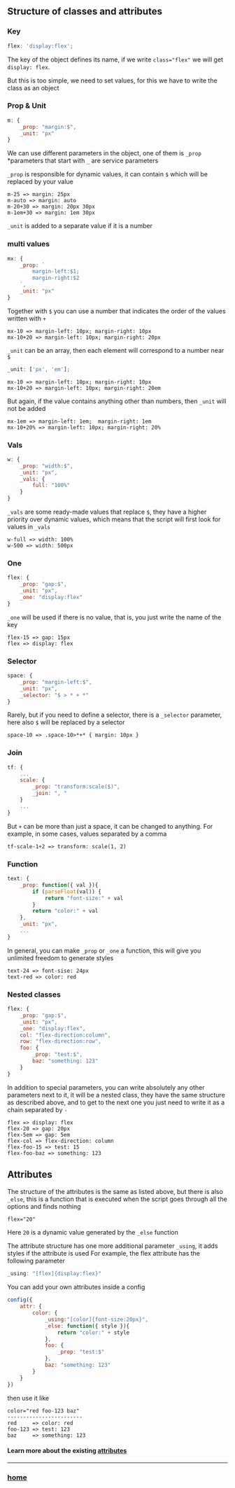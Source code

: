 ## Structure of classes and attributes

### Key

```javascript
flex: 'display:flex';
```

The key of the object defines its name, if we write `class="flex"` we will get `display: flex`.

But this is too simple, we need to set values, for this we have to write the class as an object

### Prop & Unit

```javascript
m: {
    _prop: "margin:$",
    _unit: "px"
}
```

We can use different parameters in the object, one of them is `_prop`   
\*parameters that start with `_` are service parameters

`_prop` is responsible for dynamic values, it can contain `$` which will be replaced by your value

```
m-25 => margin: 25px
m-auto => margin: auto
m-20+30 => margin: 20px 30px
m-1em+30 => margin: 1em 30px
```

`_unit` is added to a separate value if it is a number

### multi values

```javascript
mx: {
    _prop: `
        margin-left:$1;
        margin-right:$2
    `,
    _unit: "px"
}
```

Together with `$` you can use a number that indicates the order of the values written with `+`

```
mx-10 => margin-left: 10px; margin-right: 10px
mx-10+20 => margin-left: 10px; margin-right: 20px
```

`_unit` can be an array, then each element will correspond to a number near `$`

```javascript
_unit: ['px', 'em'];
```

```
mx-10 => margin-left: 10px; margin-right: 10px
mx-10+20 => margin-left: 10px; margin-right: 20em
```

But again, if the value contains anything other than numbers, then `_unit` will not be added

```
mx-1em => margin-left: 1em;  margin-right: 1em
mx-10+20% => margin-left: 10px; margin-right: 20%
```

### Vals

```javascript
w: {
    _prop: "width:$",
    _unit: "px",
    _vals: {
        full: "100%"
    }
}
```

`_vals` are some ready-made values that replace `$`, they have a higher priority over dynamic values, which means that the script will first look for values in `_vals`

```
w-full => width: 100%
w-500 => width: 500px
```

### One

```javascript
flex: {
    _prop: "gap:$",
    _unit: "px",
    _one: "display:flex"
}
```

`_one` will be used if there is no value, that is, you just write the name of the key

```
flex-15 => gap: 15px
flex => display: flex
```

### Selector

```javascript
space: {
    _prop: "margin-left:$",
    _unit: "px",
    _selector: "$ > * + *"
}
```

Rarely, but if you need to define a selector, there is a `_selector` parameter, here also `$` will be replaced by a selector

```
space-10 => .space-10>*+* { margin: 10px }
```

### Join

```javascript
tf: {
    ...
    scale: {
        _prop: "transform:scale($)",
        _join: ", "
    }
    ...
}
```
But `+` can be more than just a space, it can be changed to anything. For example, in some cases, values separated by a comma
```
tf-scale-1+2 => transform: scale(1, 2)
```

### Function

```javascript
text: {
    _prop: function({ val }){
        if (parseFloat(val)) {
            return "font-size:" + val
        }
        return "color:" + val
    },
    _unit: "px",
    ...
}
```

In general, you can make `_prop` or `_one` a function, this will give you unlimited freedom to generate styles

```
text-24 => font-sise: 24px
text-red => color: red
```

### Nested classes

```javascript
flex: {
    _prop: "gap:$",
    _unit: "px",
    _one: "display:flex",
    col: "flex-direction:column",
    row: "flex-direction:row",
    foo: {
        _prop: "test:$",
        baz: "something: 123"
    }
}
```

In addition to special parameters, you can write absolutely any other parameters next to it, it will be a nested class, they have the same structure as described above, and to get to the next one you just need to write it as a chain separated by `-`

```
flex => display: flex
flex-20 => gap: 20px
flex-5em => gap: 5em
flex-col => flex-direction: column
flex-foo-15 => test: 15
flex-foo-baz => something: 123
```

## Attributes

The structure of the attributes is the same as listed above, but there is also `_else`, this is a function that is executed when the script goes through all the options and finds nothing



```css
flex="20"
```

Here `20` is a dynamic value generated by the `_else` function

The attribute structure has one more additional parameter `_using`, it adds styles if the attribute is used
For example, the flex attribute has the following parameter
```javascript
_using: "[flex]{display:flex}"
```

You can add your own attributes inside a config

```javascript
config({
    attr: {
        color: {
            _using:"[color]{font-size:20px}",
            _else: function({ style }){
                return "color:" + style
            },
            foo: {
                _prop: "test:$"
            },
            baz: "something: 123"
        }
    }
})
```
then use it like
```
color="red foo-123 baz"
------------------------
red     => color: red
foo-123 => test: 123
baz     => something: 123
```

#### Learn more about the existing [attributes](./attributes.md)


---
### [home](./main.md)
